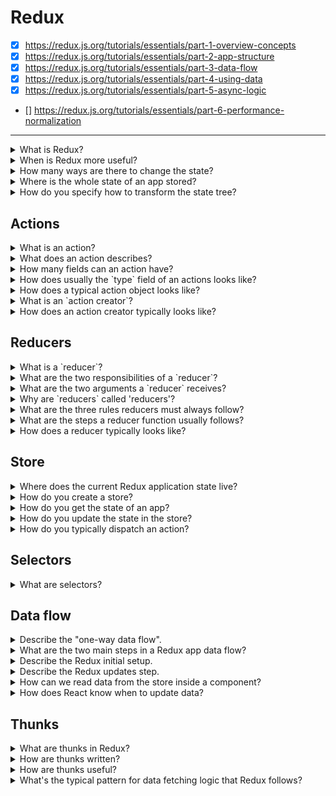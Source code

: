 # Redux

- [x] https://redux.js.org/tutorials/essentials/part-1-overview-concepts
- [x] https://redux.js.org/tutorials/essentials/part-2-app-structure
- [x] https://redux.js.org/tutorials/essentials/part-3-data-flow
- [x] https://redux.js.org/tutorials/essentials/part-4-using-data
- [x] https://redux.js.org/tutorials/essentials/part-5-async-logic
- [] https://redux.js.org/tutorials/essentials/part-6-performance-normalization

---

<details>
  <summary>What is Redux?</summary>
  <br/>

  A way to manage the 'global' state that is used across different parts of your application.
  It is a pattern and a library for managing and updating application state, using events called 'actions'.

</details>
<details>
  <summary>When is Redux more useful?</summary>
  <br/>

  - You have large amounts of application state that are needed in many places in the app.
  - The app state is updated frequently over time.
  - The logic to update the state may be complex.

</details>
<details>
  <summary>How many ways are there to change the state?</summary>
  <br/>

  Only one way, to emit an `action`.

</details>
<details>
  <summary>Where is the whole state of an app stored?</summary>
  <br/>

  It is stored in an object tree inside a single `store`.

</details>
<details>
  <summary>How do you specify how to transform the state tree?</summary>
  <br/>

  By writing pure reducers.

</details>

## Actions

<details>
  <summary>What is an action?</summary>
  <br/>

  An action is a JavaScript object that describes what changed.

</details>
<details>
  <summary>What does an action describes?</summary>
  <br/>

  It describes a change is the state of the app.

</details>
<details>
  <summary>How many fields can an action have?</summary>
  <br/>

  At least, it should have the `type` field. It can have other fields besides that, by convention, the `payload` field is used to store the changes that need to be applied to the state.

</details>
<details>
  <summary>How does usually the `type` field of an actions looks like?</summary>
  <br/>
  
  The `type` field should be a string that gives the _action_ a descriptive name, like "todos/todoAdded".

  We usually write the `type` string like "domain/eventName", where the first part is the feature or category that this actions belongs to, and the second part is the specific thing that happened.

</details>
<details>
  <summary>How does a typical action object looks like?</summary>
  <br/>
  
  ```js
  {
    type: 'todos/todoAdded',
    payload: 'Buy milk',
  }  
  ```

</details>
<details>
  <summary>What is an `action creator`?</summary>
  <br/>

  It is a JavaScript function that creates and returns an action object.

</details>
<details>
  <summary>How does an action creator typically looks like?</summary>
  <br/>

  ```js
  function addTodo(newTodo) {
    return {
      type: 'todos/todoAdded',
      payload: newTodo,
    }
  }
  ```

</details>

## Reducers

<details>
  <summary>What is a `reducer`?</summary>
  <br/>

  It is a pure JavaScript function.

</details>
<details>
  <summary>What are the two responsibilities of a `reducer`?</summary>
  <br/>

  1. Decide how to update the state if necessary.
  2. Return the new state.

</details>

<details>
  <summary>What are the two arguments a `reducer` receives?</summary>
  <br/>

  1. The current state.
  2. An `action` object.

</details>
<details>
  <summary>Why are `reducers` called 'reducers'?</summary>
  <br/>

  Because they look like the callback passed to the `array.reduce()` method:

  ```js
  (state, action) => newState
  ```

</details>
<details>
  <summary>What are the three rules reducers must always follow?</summary>
  <br/>

  1. They should only calculate the new state value based on the `state` and `action` arguments.
  2. They are not allowed to modify existing state. Instead, they must make _immutable updates_ by copying the existing state and making changes to the copied values.
  2. They must not do any asynchronous logic, calculate random values, or cause side effects.

</details>
<details>
  <summary>What are the steps a reducer function usually follows?</summary>
  <br/>

  1. Check to see if the reducer cares about this actions.
  
  If the reducer cares about this action:
  
  2. Make a copy of the state.
  3. Update the copy with new values.
  4. Return the new state.

  Otherwise:

  2. Return the existing state unchanged.
  
</details>
<details>
  <summary>How does a reducer typically looks like?</summary>
  <br/>

  ```javascript
  const initialState = {
    value: 0,
  }

  function addNote(state = initialState, action) {
    // check to see if the reducer cares about this action
    switch (action.type) {
      case 'counter/increment':
        // make a copy of the action
        return {
          ...state,
          // update the copy with the new value
          value: state.value + action.payload
        }
      default:
        // otherwise return the existing state unchanged
        return state;
    }
  }
  ```

</details>

## Store

<details>
  <summary>Where does the current Redux application state live?</summary>
  <br/>

  In an object called `store`.

</details>
<details>
  <summary>How do you create a store?</summary>
  <br/>

  - With plain Redux by using the `createStore` method.
  - With Redux-Toolkit by using the `configureStore` method.

</details>
<details>
  <summary>How do you get the state of an app?</summary>
  <br/>

  By calling the `getState` method which returns the current state.

</details>
<details>
  <summary>How do you update the state in the store?</summary>
  <br/>

  By calling the store `dispatch` method and passing it an action.

</details>
<details>
  <summary>How do you typically dispatch an action?</summary>
  <br/>

  By calling action creators to dispatch the right action.
  ```js
  console.log(store.getState())
  // { value: 1 }

  // action creator
  function increment(value) {
    return {
      type: 'counter/increment',
      payload: value,
    }
  }

  store.dispatch(increment(5))

  console.log(store.getState())
  // { value: 6 }
  ```

</details>

## Selectors

<details>
  <summary>What are selectors?</summary>
  <br/>

  Functions that know which part of the state to extract from the store state.
  
  ```js
  // selector
  const selectCounterValues = (state) => state.value

  // use the selector to get the value from the store state
  const currentValue = selectCounterValue(store.getState())

  console.log(currentValue)
  // { value: 2 }
  ```

</details>

## Data flow

<details>
  <summary>Describe the "one-way data flow".</summary>
  <br/>

  1. State describes the condition fo the app at a point in time, and UI renders based on that state.
  2. When something happens in the app, the state is updated based on what occurred:
      1. The UI dispatches an action.
      2. The store runs the reducers, and the state is updated based on what occurred.
      3. The store notifies the UI that the state has changed.
  3. The UI re-renders based on the new state.

  ![Redux one-way data flow](https://redux.js.org/img/tutorials/essentials/one-way-data-flow.png)

</details>
<details>
  <summary>What are the two main steps in a Redux app data flow?</summary>
  <br/>

  1. Initial setup.
  2. Updates.

</details>
<details>
  <summary>Describe the Redux initial setup.</summary>
  <br/>

  1. A Redux store is created using a root reducer function.
  2. The store call the root reducer once, and saves the return value as its initial `state`.
  3. When the UI is first rendered, UI components access the current state of the Redux store, and use that data to decide what to render. They also subscribe to any future store updates so they can know if the state has changed.

</details>
<details>
  <summary>Describe the Redux updates step.</summary>
  <br/>

  1. Something happens in the app, such as a user clicking a button.
  2. The app code dispatches an action to the Redux store, like `dispatch({type: 'counter/increment'})`.
  3. The store runs the reducer function again with the previous `state` and the current `action`, and saves the returned value as the new `state`.
  4. The store notifies all parts of the UI that are subscribed that the store has been updated.
  5. Each UI component that needs data from the store checks to see if the parts of the state they need have changed.
  6. Each component that sees its data has changed forces a re-render with the new data, so it can update what's shown on the screen.
  
  ![Redux updates](https://redux.js.org/img/tutorials/essentials/ReduxDataFlowDiagram.gif)

</details>
<details>
  <summary>How can we read data from the store inside a component?</summary>
  <br/>

  With the `useSelector` hook from the React-Redux library.
  The 'selector functions' that you write will be called with the entire Redux `state` object as a parameter, and should return the specific data that this component needs from the store.

</details>
<details>
  <summary>How does React know when to update data?</summary>
  <br/>

  Selectors will re-run whenever the Redux store is updated, and if the data they return has changed, the component will re-render.

</details>

## Thunks

<details>
  <summary>What are thunks in Redux?</summary>
  <br/>

  They are an specific kind of Redux function that can contain asynchronous logic.

</details>
<details>
  <summary>How are thunks written?</summary>
  <br/>

  1. An inside thunk function, which gets `dispatch` and `getState` as arguments.
  2. The outside creator function, which creates and returns the thunk function.

</details>
<details>
  <summary>How are thunks useful?</summary>
  <br/>

  A component should not care whether we are dispatching a normal action or starting some async logic.

</details>
<details>
  <summary>What's the typical pattern for data fetching logic that Redux follows?</summary>
  <br/>

  1. A "start" action is dispatch before the request, to indicate that the request is in progress. This may be used to track loading state to allow skipping duplicate requests or show loading indicators in the UI.
  2. The async request is made.
  3. Depending on the request result, the async logic dispatches either a "success" action containing the result data, or a "failure" action containing error details. The reducer logic clears the loading state in both cases, and either processes the result data from the success case, or stores the error value for potential display.
  
  These steps are not _required_, but are commonly used. If all you care about is a successful result, you can just dispatch a single "success" action when the request finishes, and skip "start" and "failure" actions.

</details>

